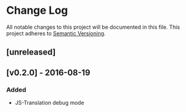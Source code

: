 # Change Log
All notable changes to this project will be documented in this file.
This project adheres to [Semantic Versioning](http://semver.org/).

## [unreleased]

## [v0.2.0] - 2016-08-19

### Added
- JS-Translation debug mode